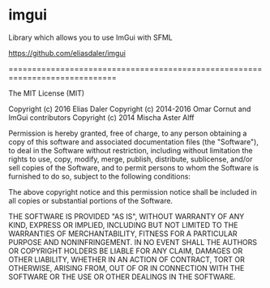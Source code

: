 # imgui
Library which allows you to use ImGui with SFML

https://github.com/eliasdaler/imgui

=============================================================================

The MIT License (MIT)

Copyright (c) 2016 Elias Daler
Copyright (c) 2014-2016 Omar Cornut and ImGui contributors
Copyright (c) 2014 Mischa Aster Alff

Permission is hereby granted, free of charge, to any person obtaining a copy of this software and associated documentation files (the "Software"), to deal in the Software without restriction, including without limitation the rights to use, copy, modify, merge, publish, distribute, sublicense, and/or sell copies of the Software, and to permit persons to whom the Software is furnished to do so, subject to the following conditions:

The above copyright notice and this permission notice shall be included in all copies or substantial portions of the Software.

THE SOFTWARE IS PROVIDED "AS IS", WITHOUT WARRANTY OF ANY KIND, EXPRESS OR IMPLIED, INCLUDING BUT NOT LIMITED TO THE WARRANTIES OF MERCHANTABILITY, FITNESS FOR A PARTICULAR PURPOSE AND NONINFRINGEMENT. IN NO EVENT SHALL THE AUTHORS OR COPYRIGHT HOLDERS BE LIABLE FOR ANY CLAIM, DAMAGES OR OTHER LIABILITY, WHETHER IN AN ACTION OF CONTRACT, TORT OR OTHERWISE, ARISING FROM, OUT OF OR IN CONNECTION WITH THE SOFTWARE OR THE USE OR OTHER DEALINGS IN THE SOFTWARE.